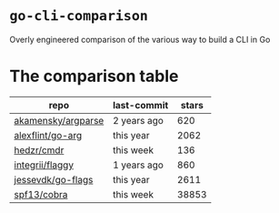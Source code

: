 # `go-cli-comparison`

Overly engineered comparison of the various way to build a CLI in Go

# The comparison table

<!-- marker:comparison-table -->
| repo | last-commit | stars |
| --- | --- | --- |
| [akamensky/argparse](https://github.com/akamensky/argparse) | 2 years ago | 620 |
| [alexflint/go-arg](https://github.com/alexflint/go-arg) | this year | 2062 |
| [hedzr/cmdr](https://github.com/hedzr/cmdr) | this week | 136 |
| [integrii/flaggy](https://github.com/integrii/flaggy) | 1 years ago | 860 |
| [jessevdk/go-flags](https://github.com/jessevdk/go-flags) | this year | 2611 |
| [spf13/cobra](https://github.com/spf13/cobra) | this week | 38853 |
<!-- marker:comparison-table -->
